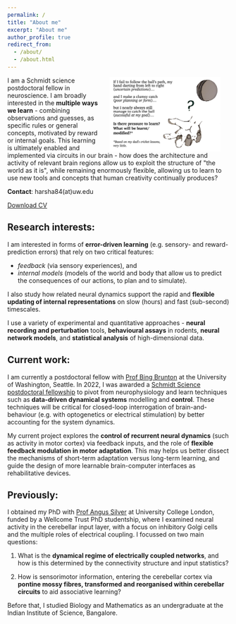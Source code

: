 ```yaml
---
permalink: /
title: "About me"
excerpt: "About me"
author_profile: true
redirect_from:
  - /about/
  - /about.html
---
```


<img align="right" src="/images/cricket.png" alt="Hand ready to catch ball" hspace=20px width="50%" />

I am a Schmidt science postdoctoral fellow in neuroscience. I am broadly interested in the __multiple ways we learn__  - combining observations and guesses, as specific rules or general concepts, motivated by reward or internal goals. This learning is ultimately enabled and implemented via circuits in our brain - how does the architecture and activity of relevant brain regions allow us to exploit the structure of "the world as it is", while remaining enormously flexible, allowing us to learn to use new tools and concepts that human creativity continually produces?

__Contact__: harsha84(at)uw.edu

[Download CV](files/GURNANI_Harsha_CV.pdf)

## Research interests:

I am interested in forms of __error-driven learning__ (e.g. sensory- and reward-prediction errors) that rely on two critical features:
- _feedback_ (via sensory experiences), and 
- _internal models_ (models of the world and body that allow us to predict the consequences of our actions, to plan and to simulate). 

I also study how related neural dynamics support the rapid and __flexible updating of internal representations__ on slow (hours) and fast (sub-second) timescales.

I  use a variety of experimental and quantitative approaches - __neural recording and perturbation__ tools, __behavioural assays__ in rodents, __neural network models__, and __statistical analysis__ of high-dimensional data.




## Current work:
I am currently a postdoctoral fellow with [Prof Bing Brunton](https://www.bingbrunton.com/) at the University of Washington, Seattle. In 2022, I was awarded a [Schmidt Science postdoctoral fellowship](https://schmidtsciencefellows.org/fellows/?fellow-keyword=&fellow-year=2022&filter=true) to pivot from neurophysiology and learn techniques such as __data-driven dynamical systems__ modelling and __control__. These techniques will be critical for closed-loop interrogation of brain-and-behaviour (e.g. with optogenetics or electrical stimulation) by better accounting for the system dynamics.

My current project explores the __control of recurrent neural dynamics__ (such as activity in motor cortex) via feedback inputs, and the role of __flexible feedback modulation in motor adaptation__. This may helps us better dissect the mechanisms of short-term adaptation versus long-term learning, and guide the design of more learnable brain-computer interfaces as rehabilitative devices.

## Previously:
I obtained my PhD with [Prof Angus Silver](https://silverlab.org/) at University College London, funded by a Wellcome Trust PhD studentship, where I examined neural activity in the cerebellar input layer, with a focus on inhibitory Golgi cells and the multiple roles of electrical coupling. I focussed on two main questions:

1. What is the __dynamical regime of electrically coupled networks__, and how is this determined by the connectivity structure and input statistics?

2. How is sensorimotor information, entering the cerebellar cortex via __pontine mossy fibres, transformed and reorganised within cerebellar circuits__ to aid associative learning?


Before that, I studied Biology and Mathematics as an undergraduate at the Indian Institute of Science, Bangalore.

